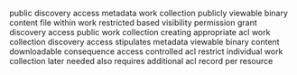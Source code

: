 public discovery access metadata work collection publicly viewable binary content file within work restricted based visibility permission grant discovery access public work collection creating appropriate acl work collection discovery access stipulates metadata viewable binary content downloadable consequence access controlled acl restrict individual work collection later needed also requires additional acl record per resource